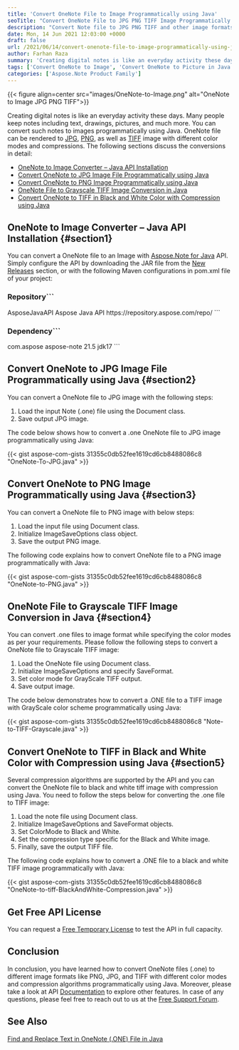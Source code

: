 ```yaml
---
title: 'Convert OneNote File to Image Programmatically using Java'
seoTitle: "Convert OneNote File to JPG PNG TIFF Image Programmatically in Java"
description: "Convert Note file to JPG PNG TIFF and other image formats programmatically using Java. Export or change microsoft OneNote files in your applications."
date: Mon, 14 Jun 2021 12:03:00 +0000
draft: false
url: /2021/06/14/convert-onenote-file-to-image-programmatically-using-java/
author: Farhan Raza
summary: 'Creating digital notes is like an everyday activity these days. Many people keep notes including text, drawings, pictures, and much more. You can convert such notes to images programmatically using Java. OneNote file can be rendered to JPG, PNG, as well as TIFF image with different color modes and compressions. The following sections discuss the conversions in detail.'
tags: ['Convert OneNote to Image', 'Convert OneNote to Picture in Java', 'Note to Image', 'Note to JPG', 'Note to PNG', 'Note to TIFF', 'OneNote to Image']
categories: ['Aspose.Note Product Family']
---
```




{{< figure align=center src="images/OneNote-to-Image.png" alt="OneNote to Image JPG PNG TIFF">}}


Creating digital notes is like an everyday activity these days. Many people keep notes including text, drawings, pictures, and much more. You can convert such notes to images programmatically using Java. OneNote file can be rendered to [JPG][1], [PNG][2], as well as [TIFF][3] image with different color modes and compressions. The following sections discuss the conversions in detail:

*   [OneNote to Image Converter – Java API Installation][4]
*   [Convert OneNote to JPG Image File Programmatically using Java][5]
*   [Convert OneNote to PNG Image Programmatically using Java][6]
*   [OneNote File to Grayscale TIFF Image Conversion in Java][7]
*   [Convert OneNote to TIFF in Black and White Color with Compression using Java][8]

## OneNote to Image Converter – Java API Installation {#section1}

You can convert a OneNote file to an Image with [Aspose.Note for Java][9] API. Simply configure the API by downloading the JAR file from the [New Releases][10] section, or with the following Maven configurations in pom.xml file of your project:

### Repository```
 <repositories>
    <repository>
        <id>AsposeJavaAPI</id>
        <name>Aspose Java API</name>
        <url>https://repository.aspose.com/repo/</url>
    </repository>
</repositories>
```

### Dependency```
 <dependencies>
    <dependency>
        <groupId>com.aspose</groupId>
        <artifactId>aspose-note</artifactId>
        <version>21.5</version>
        <classifier>jdk17</classifier>        
    </dependency>
</dependencies>
```

## Convert OneNote to JPG Image File Programmatically using Java {#section2}

You can convert a OneNote file to JPG image with the following steps:

1.  Load the input Note (.one) file using the Document class.
2.  Save output JPG image.

The code below shows how to convert a .one OneNote file to JPG image programmatically using Java:

{{< gist aspose-com-gists 31355c0db52fee1619cd6cb8488086c8 "OneNote-To-JPG.java" >}}

## Convert OneNote to PNG Image Programmatically using Java {#section3}

You can convert a OneNote file to PNG image with below steps:

1.  Load the input file using Document class.
2.  Initialize ImageSaveOptions class object.
3.  Save the output PNG image.

The following code explains how to convert OneNote file to a PNG image programmatically with Java:

{{< gist aspose-com-gists 31355c0db52fee1619cd6cb8488086c8 "OneNote-to-PNG.java" >}}

## OneNote File to Grayscale TIFF Image Conversion in Java {#section4}

You can convert .one files to image format while specifying the color modes as per your requirements. Please follow the following steps to convert a OneNote file to Grayscale TIFF image:

1.  Load the OneNote file using Document class.
2.  Initialize ImageSaveOptions and specify SaveFormat.
3.  Set color mode for GrayScale TIFF output.
4.  Save output image.

The code below demonstrates how to convert a .ONE file to a TIFF image with GrayScale color scheme programmatically using Java:

{{< gist aspose-com-gists 31355c0db52fee1619cd6cb8488086c8 "Note-to-TIFF-Grayscale.java" >}}

## Convert OneNote to TIFF in Black and White Color with Compression using Java {#section5}

Several compression algorithms are supported by the API and you can convert the OneNote file to black and white tiff image with compression using Java. You need to follow the steps below for converting the .one file to TIFF image:

1.  Load the note file using Document class.
2.  Initialize ImageSaveOptions and SaveFormat objects.
3.  Set ColorMode to Black and White.
4.  Set the compression type specific for the Black and White image.
5.  Finally, save the output TIFF file.

The following code explains how to convert a .ONE file to a black and white TIFF image programmatically with Java:

{{< gist aspose-com-gists 31355c0db52fee1619cd6cb8488086c8 "OneNote-to-tiff-BlackAndWhite-Compression.java" >}}

## Get Free API License

You can request a [Free Temporary License][11] to test the API in full capacity.

## Conclusion

In conclusion, you have learned how to convert OneNote files (.one) to different image formats like PNG, JPG, and TIFF with different color modes and compression algorithms programmatically using Java. Moreover, please take a look at API [Documentation][12] to explore other features. In case of any questions, please feel free to reach out to us at the [Free Support Forum][13].

## See Also

[Find and Replace Text in OneNote (.ONE) File in Java][14]




[1]: https://docs.fileformat.com/image/jpeg/
[2]: https://docs.fileformat.com/image/png/
[3]: https://docs.fileformat.com/image/tiff/
[4]: #section1
[5]: #section2
[6]: #section3
[7]: #section4
[8]: #section5
[9]: https://products.aspose.com/note/java
[10]: https://downloads.aspose.com/note/java
[11]: https://purchase.aspose.com/temporary-license
[12]: https://docs.aspose.com/note/java/
[13]: https://forum.aspose.com/c/note
[14]: https://blog.aspose.com/2021/02/03/find-and-replace-text-in-onenote-one-file-in-java/






